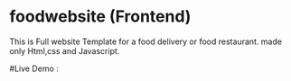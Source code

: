 # foodwebsite (Frontend)
This is Full website Template for a food delivery or food restaurant.
made only Html,css and Javascript.

#Live Demo : 
